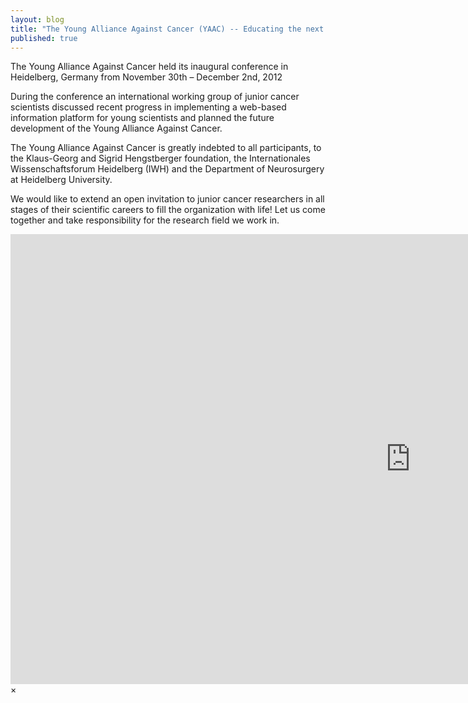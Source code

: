 ```yaml
---
layout: blog
title: "The Young Alliance Against Cancer (YAAC) -- Educating the next generation of cancer researchers"
published: true
---
```


The Young Alliance Against Cancer held its inaugural conference in Heidelberg, Germany from November 30th – December 2nd, 2012 

During the conference an international working group of junior cancer scientists discussed recent progress in implementing a web-based information platform for young scientists and planned the future development of the Young Alliance Against Cancer.

The Young Alliance Against Cancer is greatly indebted to all participants, to the Klaus-Georg and Sigrid Hengstberger foundation, the Internationales Wissenschaftsforum Heidelberg (IWH) and the Department of Neurosurgery at Heidelberg University. 

We would like to extend an open invitation to junior cancer researchers in all stages of their scientific careers to fill the organization with life! Let us come together and take responsibility for the research field we work in. 

<div id="videoModal" class="reveal-modal large" data-reveal="">
  <div class="flex-video widescreen vimeo" style="display: block;">
    <iframe width="1280" height="720" src="https://www.youtube.com/embed/3b5zCFSmVvU" frameborder="0" allowfullscreen></iframe>
  </div>
  <a class="close-reveal-modal">&#215;</a>
</div>
